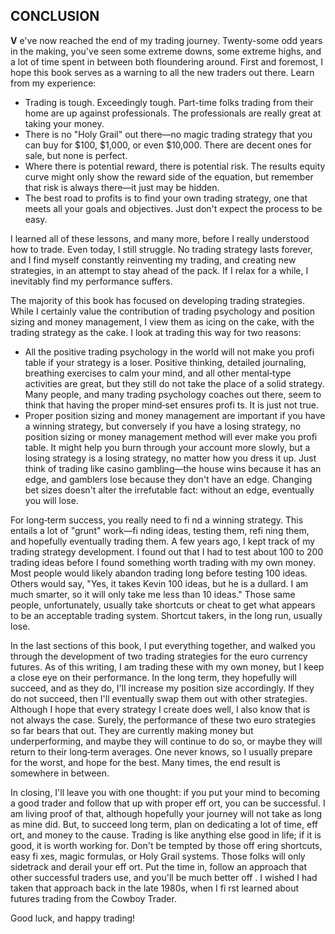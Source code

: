 ## CONCLUSION

 $\mathbf{V}$ e've now reached the end of my trading journey. Twenty-some odd years in the making, you've seen some extreme downs, some extreme highs, and a lot of time spent in between both floundering around. First and foremost, I hope this book serves as a warning to all the new traders out there. Learn from my experience:

- Trading is tough. Exceedingly tough. Part-time folks trading from their home are up against professionals. The professionals are really great at taking your money.
- There is no "Holy Grail" out there—no magic trading strategy that you can buy for \$100, \$1,000, or even \$10,000. There are decent ones for sale, but none is perfect.
- Where there is potential reward, there is potential risk. The results equity curve might only show the reward side of the equation, but remember that risk is always there—it just may be hidden.
- The best road to profits is to find your own trading strategy, one that meets all your goals and objectives. Just don't expect the process to be easy.

I learned all of these lessons, and many more, before I really understood how to trade. Even today, I still struggle. No trading strategy lasts forever, and I find myself constantly reinventing my trading, and creating new strategies, in an attempt to stay ahead of the pack. If I relax for a while, I inevitably find my performance suffers.

The majority of this book has focused on developing trading strategies. While I certainly value the contribution of trading psychology and position sizing and money management, I view them as icing on the cake, with the trading strategy as the cake. I look at trading this way for two reasons:

- All the positive trading psychology in the world will not make you profi table if your strategy is a loser. Positive thinking, detailed journaling, breathing exercises to calm your mind, and all other mental‐type activities are great, but they still do not take the place of a solid strategy. Many people, and many trading psychology coaches out there, seem to think that having the proper mind‐set ensures profi ts. It is just not true.
- Proper position sizing and money management are important if you have a winning strategy, but conversely if you have a losing strategy, no position sizing or money management method will ever make you profi table. It might help you burn through your account more slowly, but a losing strategy is a losing strategy, no matter how you dress it up. Just think of trading like casino gambling—the house wins because it has an edge, and gamblers lose because they don't have an edge. Changing bet sizes doesn't alter the irrefutable fact: without an edge, eventually you will lose.

 For long‐term success, you really need to fi nd a winning strategy. This entails a lot of "grunt" work—fi nding ideas, testing them, refi ning them, and hopefully eventually trading them. A few years ago, I kept track of my trading strategy development. I found out that I had to test about 100 to 200 trading ideas before I found something worth trading with my own money. Most people would likely abandon trading long before testing 100 ideas. Others would say, "Yes, it takes Kevin 100 ideas, but he is a dullard. I am much smarter, so it will only take me less than 10 ideas." Those same people, unfortunately, usually take shortcuts or cheat to get what appears to be an acceptable trading system. Shortcut takers, in the long run, usually lose.

 In the last sections of this book, I put everything together, and walked you through the development of two trading strategies for the euro currency futures. As of this writing, I am trading these with my own money, but I keep a close eye on their performance. In the long term, they hopefully will succeed, and as they do, I'll increase my position size accordingly. If they do not succeed, then I'll eventually swap them out with other strategies. Although I hope that every strategy I create does well, I also know that is not always the case. Surely, the performance of these two euro strategies so far bears that out. They are currently making money but underperforming, and maybe they will continue to do so, or maybe they will return to their long‐term averages. One never knows, so I usually prepare for the worst, and hope for the best. Many times, the end result is somewhere in between.

 In closing, I'll leave you with one thought: if you put your mind to becoming a good trader and follow that up with proper eff ort, you can be successful. I am living proof of that, although hopefully your journey will not take as long as mine did. But, to succeed long term, plan on dedicating a lot of time, eff ort, and money to the cause. Trading is like anything else good in life; if it is good, it is worth working for. Don't be tempted by those off ering shortcuts, easy fi xes, magic formulas, or Holy Grail systems. Those folks will only sidetrack and derail your eff ort. Put the time in, follow an approach that other successful traders use, and you'll be much better off . I wished I had taken that approach back in the late 1980s, when I fi rst learned about futures trading from the Cowboy Trader.

Good luck, and happy trading!